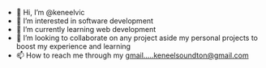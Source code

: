 - 👋 Hi, I’m @keneelvic
- 👀 I’m interested in software development
- 🌱 I’m currently learning web development 
- 💞️ I’m looking to collaborate on any project aside my personal projects to boost my experience and learning
- 📫 How to reach me through my gmail.....keneelsoundton@gmail.com

<!---
keneelvic/keneelvic is a ✨ special ✨ repository because its `README.md` (this file) appears on your GitHub profile.
You can click the Preview link to take a look at your changes.
--->

